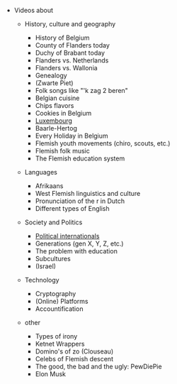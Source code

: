 
- Videos about
  - History, culture and geography
    - History of Belgium
    - County of Flanders today
    - Duchy of Brabant today
    - Flanders vs. Netherlands
    - Flanders vs. Wallonia
    - Genealogy
    - (Zwarte Piet)
    - Folk songs like "'k zag 2 beren"
    - Belgian cuisine
    - Chips flavors
    - Cookies in Belgium
    - [Luxembourg](https://luxembourg.public.lu/en/society-and-culture/languages/languages-spoken-luxembourg.html )
    - Baarle-Hertog
    - Every Holiday in Belgium
    - Flemish youth movements (chiro, scouts, etc.)
    - Flemish folk music
    - The Flemish education system

  - Languages
    - Afrikaans
    - West Flemish linguistics and culture
    - Pronunciation of the r in Dutch
    - Different types of English

  - Society and Politics
    - [Political internationals](https://rationalwiki.org/wiki/Political_internationals)  
    - Generations (gen X, Y, Z, etc.)
    - The problem with education
    - Subcultures
    - (Israel)
    
  - Technology 
    - Cryptography
    - (Online) Platforms
    - Accountification

  - other
    - Types of irony
    - Ketnet Wrappers
    - Domino's of zo (Clouseau)
    - Celebs of Flemish descent
    - The good, the bad and the ugly: PewDiePie
    - Elon Musk